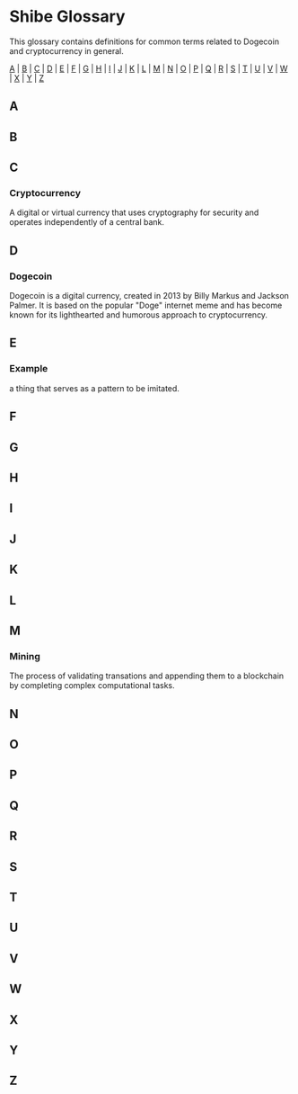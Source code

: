 <!--This document is designed for limited fuctionality to reduce complexity for people unfamiliar with open-source development-->

<!--Future development of this file may involve expanding to new files within the `shibemagazine/shibe-glossary` repository on Github. as this file should remain barrier-free-->

<!-- Ideas for future development:
    - `./examples/pretty-glossary.html` to make this thing shine 
    - `./tools/search-glossary.json` to add search fuctionality-->

Shibe Glossary
==============

This glossary contains definitions for common terms related to Dogecoin and cryptocurrency in general.

[A](#A) | [B](#B) | [C](#C) | [D](#D) | [E](#E) | [F](#F) | [G](#G) | [H](#H) | [I](#I) | [J](#J) | [K](#K) | [L](#L) | [M](#M) | [N](#N) | [O](#O) | [P](#P) | [Q](#Q) | [R](#R) | [S](#S) | [T](#T) | [U](#U) | [V](#V) | [W](#W) | [X](#X) | [Y](#Y) | [Z](#Z)

<!--A Section-->
A
-

<!--B Section-->
B
-

<!--C Section-->
C
-
### Cryptocurrency
A digital or virtual currency that uses cryptography for security and operates independently of a central bank.

<!--D Section-->
D
-
### Dogecoin 
Dogecoin is a digital currency, created in 2013 by Billy Markus and Jackson Palmer. It is based on the popular "Doge" internet meme and has become known for its lighthearted and humorous approach to cryptocurrency.
<!--E Section-->
E 
-
<!--This is a hidden note-->
### Example <!--This is an H3 heading--> 
a thing that serves as a pattern to be imitated.<!--This is normal text-->

<!--F Section-->
F
-

<!--G Section-->
G
-
<!--H Section-->
H
-

<!--I Section-->
I
-

<!--J Section-->
J
-

<!--K Section-->
K
-

<!--L Section-->
L
-

<!--M Section-->
M
-

### Mining
The process of validating transations and appending them to a blockchain by completing complex computational tasks.

<!--N Section-->
N
-

<!--O Section-->
O
-

<!--P Section-->
P
-

<!--Q Section-->
Q
-

<!--R Section-->
R
-

<!--S Section-->
S
-

<!--T Section-->
T
-

<!--U Section-->
U
-

<!--V Section-->
V
-

<!--W Section-->
W
-

<!--X Section-->
X
-

<!--Y Section-->
Y
-

<!--Z Section-->
Z
-
